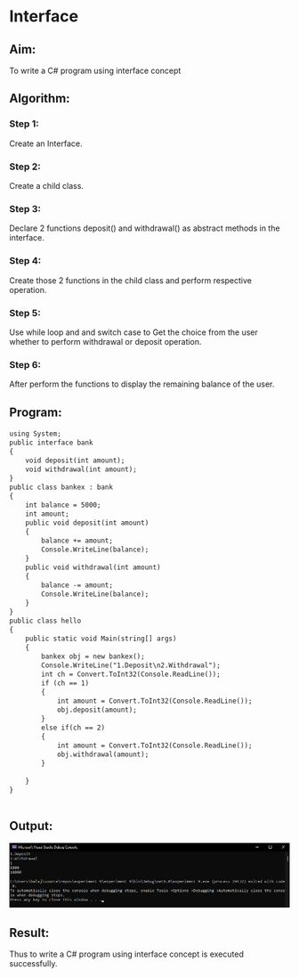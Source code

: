 # Interface

## Aim:
To write a C# program using interface concept
## Algorithm:
### Step 1:
Create an Interface.

### Step 2:
Create a child class.

### Step 3:
Declare 2 functions deposit() and withdrawal() as abstract methods in the interface.

### Step 4:
Create those 2 functions in the child class and perform respective operation.

### Step 5:
Use while loop and and switch case to Get the choice from the user whether to perform withdrawal or deposit operation.

### Step 6:
After perform the functions to display the remaining balance of the user.

## Program:
```
using System;
public interface bank
{
    void deposit(int amount);
    void withdrawal(int amount);
}
public class bankex : bank
{
    int balance = 5000;
    int amount;
    public void deposit(int amount)
    {
        balance += amount;
        Console.WriteLine(balance);
    }
    public void withdrawal(int amount)
    {
        balance -= amount;
        Console.WriteLine(balance);
    }
}
public class hello
{
    public static void Main(string[] args)
    {
        bankex obj = new bankex();
        Console.WriteLine("1.Deposit\n2.Withdrawal");
        int ch = Convert.ToInt32(Console.ReadLine());
        if (ch == 1)
        {
            int amount = Convert.ToInt32(Console.ReadLine());
            obj.deposit(amount);
        }
        else if(ch == 2)
        {
            int amount = Convert.ToInt32(Console.ReadLine());
            obj.withdrawal(amount);
        }

    }
}


```

## Output:
![ou](./1.png)

## Result:
Thus to write a C# program using interface concept is executed successfully.